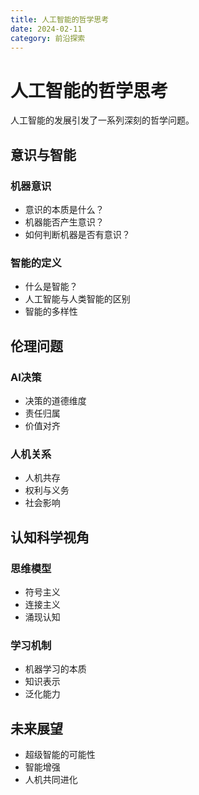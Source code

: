 ```yaml
---
title: 人工智能的哲学思考
date: 2024-02-11
category: 前沿探索
---
```


# 人工智能的哲学思考

人工智能的发展引发了一系列深刻的哲学问题。

## 意识与智能

### 机器意识
- 意识的本质是什么？
- 机器能否产生意识？
- 如何判断机器是否有意识？

### 智能的定义
- 什么是智能？
- 人工智能与人类智能的区别
- 智能的多样性

## 伦理问题

### AI决策
- 决策的道德维度
- 责任归属
- 价值对齐

### 人机关系
- 人机共存
- 权利与义务
- 社会影响

## 认知科学视角

### 思维模型
- 符号主义
- 连接主义
- 涌现认知

### 学习机制
- 机器学习的本质
- 知识表示
- 泛化能力

## 未来展望

- 超级智能的可能性
- 智能增强
- 人机共同进化 